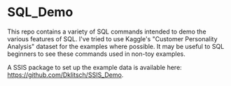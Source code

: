 # SQL_Demo

This repo contains a variety of SQL commands intended to demo the various features of SQL. I've tried to use Kaggle's "Customer Personality Analysis" dataset for the examples where possible. It may be useful to SQL beginners to see these commands used in non-toy examples.

A SSIS package to set up the example data is available here: https://github.com/Dklitsch/SSIS_Demo.
